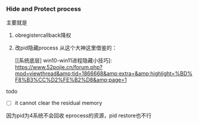 ### Hide and Protect  process 

主要就是

1. obregistercallback降权

2. 改pid隐藏process 从这个大神这里借鉴的：

   [[系统底层\] win10-win11进程隐藏小技巧]: https://www.52pojie.cn/forum.php?mod=viewthread&amp;tid=1866668&amp;extra=&amp;highlight=%BD%F8%B3%CC%D2%FE%B2%D8&amp;page=1

   

todo

- [ ]  it cannot clear the residual memory

  因为pid为4系统不会回收 eprocess的资源，pid restore也不行

  

